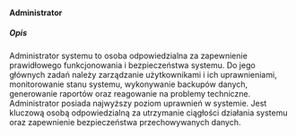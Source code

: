 #### Administrator

##### Opis

Administrator systemu to osoba odpowiedzialna za zapewnienie prawidłowego funkcjonowania i bezpieczeństwa systemu. Do jego głównych zadań należy zarządzanie użytkownikami i ich uprawnieniami, monitorowanie stanu systemu, wykonywanie backupów danych, generowanie raportów oraz reagowanie na problemy techniczne. Administrator posiada najwyższy poziom uprawnień w systemie. Jest kluczową osobą odpowiedzialną za utrzymanie ciągłości działania systemu oraz zapewnienie bezpieczeństwa przechowywanych danych.